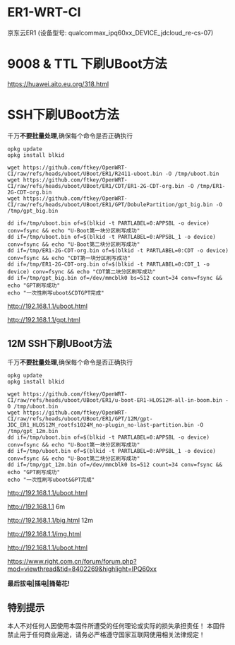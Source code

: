 # ER1-WRT-CI
京东云ER1 (设备型号: qualcommax_ipq60xx_DEVICE_jdcloud_re-cs-07)


# 9008 & TTL 下刷UBoot方法

<https://huawei.aito.eu.org/318.html>


# SSH下刷UBoot方法

千万**不要批量处理**,确保每个命令是否正确执行

    opkg update
    opkg install blkid
    
    wget https://github.com/ftkey/OpenWRT-CI/raw/refs/heads/uboot/UBoot/ER1/R2411-uboot.bin -O /tmp/uboot.bin
    wget https://github.com/ftkey/OpenWRT-CI/raw/refs/heads/uboot/UBoot/ER1/CDT/ER1-2G-CDT-org.bin -O /tmp/ER1-2G-CDT-org.bin
    wget https://github.com/ftkey/OpenWRT-CI/raw/refs/heads/uboot/UBoot/ER1/GPT/DobulePartition/gpt_big.bin -O /tmp/gpt_big.bin

    dd if=/tmp/uboot.bin of=$(blkid -t PARTLABEL=0:APPSBL -o device) conv=fsync && echo "U-Boot第一块分区刷写成功"
    dd if=/tmp/uboot.bin of=$(blkid -t PARTLABEL=0:APPSBL_1 -o device) conv=fsync && echo "U-Boot第二块分区刷写成功"
    dd if=/tmp/ER1-2G-CDT-org.bin of=$(blkid -t PARTLABEL=0:CDT -o device) conv=fsync && echo "CDT第一块分区刷写成功"
    dd if=/tmp/ER1-2G-CDT-org.bin of=$(blkid -t PARTLABEL=0:CDT_1 -o device) conv=fsync && echo "CDT第二块分区刷写成功"
    dd if=/tmp/gpt_big.bin of=/dev/mmcblk0 bs=512 count=34 conv=fsync && echo "GPT刷写成功"
    echo "一次性刷写uboot&CDTGPT完成"

<http://192.168.1.1/uboot.html>

<http://192.168.1.1/gpt.html>

## 12M SSH下刷UBoot方法
千万**不要批量处理**,确保每个命令是否正确执行

    opkg update
    opkg install blkid
    
    wget https://github.com/ftkey/OpenWRT-CI/raw/refs/heads/uboot/UBoot/ER1/u-boot-ER1-HLOS12M-all-in-boom.bin -O /tmp/uboot.bin
    wget https://github.com/ftkey/OpenWRT-CI/raw/refs/heads/uboot/UBoot/ER1/GPT/12M/gpt-JDC_ER1_HLOS12M_rootfs1024M_no-plugin_no-last-partition.bin -O /tmp/gpt_12m.bin
    dd if=/tmp/uboot.bin of=$(blkid -t PARTLABEL=0:APPSBL -o device) conv=fsync && echo "U-Boot第一块分区刷写成功"
    dd if=/tmp/uboot.bin of=$(blkid -t PARTLABEL=0:APPSBL_1 -o device) conv=fsync && echo "U-Boot第二块分区刷写成功"
    dd if=/tmp/gpt_12m.bin of=/dev/mmcblk0 bs=512 count=34 conv=fsync && echo "GPT刷写成功"
    echo "一次性刷写uboot&GPT完成"

<http://192.168.1.1/uboot.html>

<http://192.168.1.1> 6m

<http://192.168.1.1/big.html> 12m

<http://192.168.1.1/img.html>

<http://192.168.1.1/uboot.html>

https://www.right.com.cn/forum/forum.php?mod=viewthread&tid=8402269&highlight=IPQ60xx

**最后拔电|插电|捅菊花!**


## 特别提示
本人不对任何人因使用本固件所遭受的任何理论或实际的损失承担责任！
本固件禁止用于任何商业用途，请务必严格遵守国家互联网使用相关法律规定！

